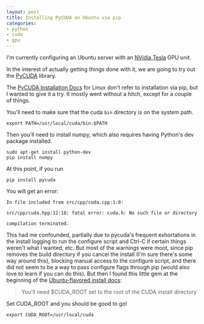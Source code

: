 ```yaml
---
layout: post
title: Installing PyCUDA on Ubuntu via pip
categories:
- python
- cuda
- gpu
---
```


I'm currently configuring an Ubuntu server with an [NVidia Tesla](http://www.nvidia.com/object/tesla-supercomputing-solutions.html) GPU unit.

In the interest of actually getting things done with it, we are going to try out the [PyCUDA][1] library.

The [PyCUDA Installation Docs][3] for Linux don't refer to installation via pip, but I wanted to give it a try. It mostly went without a hitch, except for a couple of things.

You'll need to make sure that the cuda `bin` directory is on the system path.

    export PATH=/usr/local/cuda/bin:$PATH

Then you'll need to install numpy, which also requires having Python's dev package installed.

    sudo apt-get install python-dev
    pip install numpy

At this point, if you run

    pip install pycuda

You will get an error:

    In file included from src/cpp/cuda.cpp:1:0:
    
    src/cpp/cuda.hpp:12:18: fatal error: cuda.h: No such file or directory
    
    compilation terminated.

This had me confounded, partially due to pycuda's frequent exhortations in the install logging to run the configure script and Ctrl-C if certain things weren't what I wanted, etc. But most of the warnings were moot, since pip removes the build directory if you cancel the install (I'm sure there's some way around this), blocking manual access to the configure script, and there did not seem to be a way to pass configure flags through pip (would also love to learn if you can do this). But then I found this little gem at the beginning of the [Ubuntu-flavored install docs][4]:

> You'll need $CUDA_ROOT set to the root of the CUDA install directory

Set CUDA_ROOT and you should be good to go!

    export CUDA_ROOT=/usr/local/cuda

[1]: http://mathema.tician.de/software/pycuda
[3]: http://wiki.tiker.net/PyCuda/Installation/Linux 
[4]: http://wiki.tiker.net/PyCuda/Installation/Linux/Ubuntu

